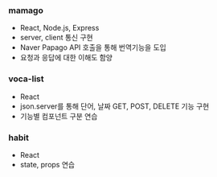 ### mamago

- React, Node.js, Express
- server, client 통신 구현
- Naver Papago API 호출을 통해 번역기능을 도입
- 요청과 응답에 대한 이해도 함양

### voca-list

- React
- json.server를 통해 단어, 날짜 GET, POST, DELETE 기능 구현
- 기능별 컴포넌트 구분 연습

### habit

- React
- state, props 연습
